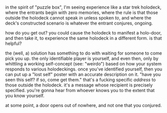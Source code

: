 in the spirit of "puzzle box", I'm seeing experience like a star trek holodeck, where the entrants begin with zero memories, where the rule is that those outside the holodeck cannot speak *in* unless spoken *to*, and where the deck's constructed scenario is whatever the entrant conjures, ongoing.

how do you get out? you could cause the holodeck to manifest a holo-door, and then take it, to experience the same holodeck in a different form. is that helpful?

the (well, a) solution has something to do with waiting for someone to come pick you up. the only identifiable player is yourself, and even then, only by whittling a working self-concept (see: "weirdo") based on how your system responds to various holodeckings. once you've identified yourself, then you can put up a "lost self" poster with an accurate description on it. "have you seen this self? if so, come get them." that's a fucking specific *address* to those outside the holodeck. it's a message whose recipient is precisely specified. you're gonna hear from whoever knows you to the extent that you know yourself.

at some point, a door opens out of nowhere, and not one that you conjured.
